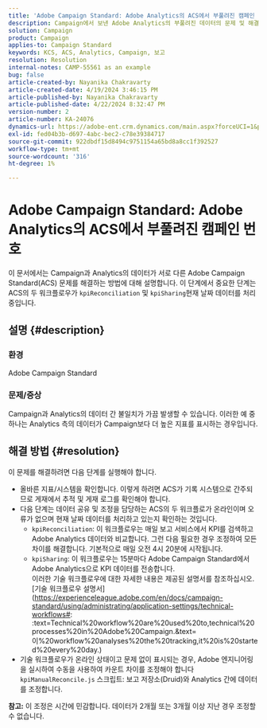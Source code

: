 ```yaml
---
title: 'Adobe Campaign Standard: Adobe Analytics의 ACS에서 부풀려진 캠페인 번호'
description: Campaign에서 보낸 Adobe Analytics의 부풀려진 데이터의 문제 및 해결 방법을 자세히 설명합니다.
solution: Campaign
product: Campaign
applies-to: Campaign Standard
keywords: KCS, ACS, Analytics, Campaign, 보고
resolution: Resolution
internal-notes: CAMP-55561 as an example
bug: false
article-created-by: Nayanika Chakravarty
article-created-date: 4/19/2024 3:46:15 PM
article-published-by: Nayanika Chakravarty
article-published-date: 4/22/2024 8:32:47 PM
version-number: 2
article-number: KA-24076
dynamics-url: https://adobe-ent.crm.dynamics.com/main.aspx?forceUCI=1&pagetype=entityrecord&etn=knowledgearticle&id=647839f4-63fe-ee11-a1ff-6045bd0065f9
exl-id: fed04b3b-d697-4abc-bec2-c78e39384717
source-git-commit: 922dbdf15d8494c9751154a65bd8a8cc1f392527
workflow-type: tm+mt
source-wordcount: '316'
ht-degree: 1%

---
```


# Adobe Campaign Standard: Adobe Analytics의 ACS에서 부풀려진 캠페인 번호


이 문서에서는 Campaign과 Analytics의 데이터가 서로 다른 Adobe Campaign Standard(ACS) 문제를 해결하는 방법에 대해 설명합니다. 이 단계에서 중요한 단계는 ACS의 두 워크플로우가 `kpiReconciliation` 및 `kpiSharing`현재 날짜 데이터를 처리 중입니다.

## 설명 {#description}


### 환경

Adobe Campaign Standard

### 문제/증상

Campaign과 Analytics의 데이터 간 불일치가 가끔 발생할 수 있습니다. 이러한 예 중 하나는 Analytics 측의 데이터가 Campaign보다 더 높은 지표를 표시하는 경우입니다.


## 해결 방법 {#resolution}


이 문제를 해결하려면 다음 단계를 실행해야 합니다.

- 올바른 지표/시스템을 확인합니다. 이렇게 하려면 ACS가 기록 시스템으로 간주되므로 게재에서 추적 및 게재 로그를 확인해야 합니다.
- 다음 단계는 데이터 공유 및 조정을 담당하는 ACS의 두 워크플로가 온라인이며 오류가 없으며 현재 날짜 데이터를 처리하고 있는지 확인하는 것입니다.
   - `kpiReconciliation`: 이 워크플로우는 매일 보고 서비스에서 KPI를 검색하고 Adobe Analytics 데이터와 비교합니다. 그런 다음 필요한 경우 조정하여 모든 차이를 해결합니다. 기본적으로 매일 오전 4시 20분에 시작됩니다.
   - `kpiSharing`: 이 워크플로우는 15분마다 Adobe Campaign Standard에서 Adobe Analytics으로 KPI 데이터를 전송합니다.\
     이러한 기술 워크플로우에 대한 자세한 내용은 제공된 설명서를 참조하십시오. [기술 워크플로우 설명서](https://experienceleague.adobe.com/en/docs/campaign-standard/using/administrating/application-settings/technical-workflows#: :text=Technical%20workflow%20are%20used%20to,technical%20processes%20in%20Adobe%20Campaign.&amp;text=이%20workflow%20analyses%20the%20tracking,it%20is%20started%20every%20day.)
- 기술 워크플로우가 온라인 상태이고 문제 없이 표시되는 경우, Adobe 엔지니어링을 실시하여 수동을 사용하여 카운트 차이를 조정해야 합니다 `kpiManualReconcile.js` 스크립트: 보고 저장소(Druid)와 Analytics 간에 데이터를 조정합니다.


<b>참고:</b> 이 조정은 시간에 민감합니다. 데이터가 2개월 또는 3개월 이상 지난 경우 조정할 수 없습니다.
